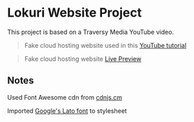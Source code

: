 # Lokuri Website Project

This project is based on a Traversy Media YouTube video.

> Fake cloud hosting website used in this [YouTube tutorial](https://www.youtube.com/watch?v=p0bGHP-PXD4)

> Fake cloud hosting website [Live Preview](https://zen-carson-c10c9f.netlify.app)

## Notes

Used Font Awesome cdn from [cdnjs.cm](https://cdnjs.com/libraries/font-awesome)

Imported [Google's Lato font](https://fonts.google.com/specimen/Lato?sidebar.open=true&selection.family=Lato:ital,wght@1,300) to stylesheet
